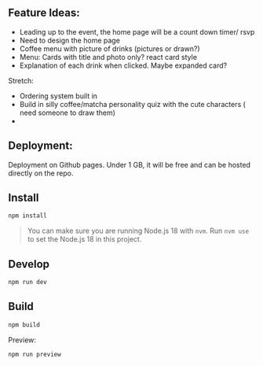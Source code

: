 ## Feature Ideas:

- Leading up to the event, the home page will be a count down timer/ rsvp 
- Need to design the home page
- Coffee menu with picture of drinks (pictures or drawn?)
- Menu: Cards with title and photo only? react card style
- Explanation of each drink when clicked. Maybe expanded card? 

Stretch: 
- Ordering system built in 
- Build in silly coffee/matcha personality quiz with the cute characters  ( need someone to draw them)
- 
## Deployment:
 Deployment on Github pages. Under 1 GB, it will be free and can be hosted directly on the repo. 


## Install

```bash
npm install
```

> You can make sure you are running Node.js 18 with `nvm`. Run `nvm use` to set the Node.js 18 in this project.

## Develop

```bash
npm run dev
```

## Build

```bash
npm build
```

Preview:

```bash
npm run preview
```
